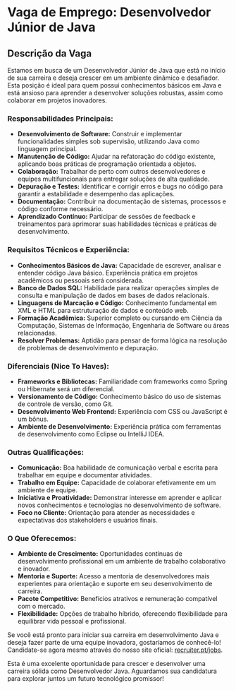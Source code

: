 # Vaga de Emprego: Desenvolvedor Júnior de Java

## Descrição da Vaga
Estamos em busca de um Desenvolvedor Júnior de Java que está no início de sua carreira e deseja crescer em um ambiente dinâmico e desafiador. Esta posição é ideal para quem possui conhecimentos básicos em Java e está ansioso para aprender a desenvolver soluções robustas, assim como colaborar em projetos inovadores.

### Responsabilidades Principais:
- **Desenvolvimento de Software:** Construir e implementar funcionalidades simples sob supervisão, utilizando Java como linguagem principal.
- **Manutenção de Código:** Ajudar na refatoração do código existente, aplicando boas práticas de programação orientada a objetos.
- **Colaboração:** Trabalhar de perto com outros desenvolvedores e equipes multifuncionais para entregar soluções de alta qualidade.
- **Depuração e Testes:** Identificar e corrigir erros e bugs no código para garantir a estabilidade e desempenho das aplicações.
- **Documentação:** Contribuir na documentação de sistemas, processos e código conforme necessário.
- **Aprendizado Contínuo:** Participar de sessões de feedback e treinamentos para aprimorar suas habilidades técnicas e práticas de desenvolvimento.

### Requisitos Técnicos e Experiência:
- **Conhecimentos Básicos de Java:** Capacidade de escrever, analisar e entender código Java básico. Experiência prática em projetos acadêmicos ou pessoais será considerada.
- **Banco de Dados SQL:** Habilidade para realizar operações simples de consulta e manipulação de dados em bases de dados relacionais.
- **Linguagens de Marcação e Código:** Conhecimento fundamental em XML e HTML para estruturação de dados e conteúdo web.
- **Formação Acadêmica:** Superior completo ou cursando em Ciência da Computação, Sistemas de Informação, Engenharia de Software ou áreas relacionadas.
- **Resolver Problemas:** Aptidão para pensar de forma lógica na resolução de problemas de desenvolvimento e depuração.

### Diferenciais (Nice To Haves):
- **Frameworks e Bibliotecas:** Familiaridade com frameworks como Spring ou Hibernate será um diferencial.
- **Versionamento de Código:** Conhecimento básico do uso de sistemas de controle de versão, como Git.
- **Desenvolvimento Web Frontend:** Experiência com CSS ou JavaScript é um bônus.
- **Ambiente de Desenvolvimento:** Experiência prática com ferramentas de desenvolvimento como Eclipse ou IntelliJ IDEA.

### Outras Qualificações:
- **Comunicação:** Boa habilidade de comunicação verbal e escrita para trabalhar em equipe e documentar atividades.
- **Trabalho em Equipe:** Capacidade de colaborar efetivamente em um ambiente de equipe.
- **Iniciativa e Proatividade:** Demonstrar interesse em aprender e aplicar novos conhecimentos e tecnologias no desenvolvimento de software.
- **Foco no Cliente:** Orientação para atender as necessidades e expectativas dos stakeholders e usuários finais.

### O Que Oferecemos:
- **Ambiente de Crescimento:** Oportunidades contínuas de desenvolvimento profissional em um ambiente de trabalho colaborativo e inovador.
- **Mentoria e Suporte:** Acesso a mentoria de desenvolvedores mais experientes para orientação e suporte em seu desenvolvimento de carreira.
- **Pacote Competitivo:** Benefícios atrativos e remuneração compatível com o mercado.
- **Flexibilidade:** Opções de trabalho híbrido, oferecendo flexibilidade para equilibrar vida pessoal e profissional.

Se você está pronto para iniciar sua carreira em desenvolvimento Java e deseja fazer parte de uma equipe inovadora, gostaríamos de conhecê-lo! Candidate-se agora mesmo através do nosso site oficial: [recruiter.pt/jobs](https://recruiter.pt/jobs).

Esta é uma excelente oportunidade para crescer e desenvolver uma carreira sólida como Desenvolvedor Java. Aguardamos sua candidatura para explorar juntos um futuro tecnológico promissor!